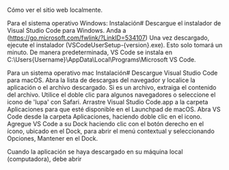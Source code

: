 Cómo ver el sitio web localmente.

Para el sistema operativo Windows:
Instalación#
Descargue el instalador de Visual Studio Code para Windows. Anda a (https://go.microsoft.com/fwlink/?LinkID=534107)
Una vez descargado, ejecute el instalador (VSCodeUserSetup-{version}.exe). Esto solo tomará un minuto.
De manera predeterminada, VS Code se instala en C:\Users\{Username}\AppData\Local\Programs\Microsoft VS Code.

Para un sistema operativo mac
Instalación#
Descargue Visual Studio Code para macOS.
Abra la lista de descargas del navegador y localice la aplicación o el archivo descargado.
Si es un archivo, extraiga el contenido del archivo. Utilice el doble clic para algunos navegadores o seleccione el icono de 'lupa' con Safari.
Arrastre Visual Studio Code.app a la carpeta Aplicaciones para que esté disponible en el Launchpad de macOS.
Abra VS Code desde la carpeta Aplicaciones, haciendo doble clic en el icono.
Agregue VS Code a su Dock haciendo clic con el botón derecho en el ícono, ubicado en el Dock, para abrir el menú contextual y seleccionando Opciones, Mantener en el Dock.

Cuando la aplicación se haya descargado en su máquina local (computadora), debe abrir

